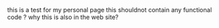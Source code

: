 this is a test for my personal page 
this shouldnot contain any functional code ?
why this is also in the web site?
